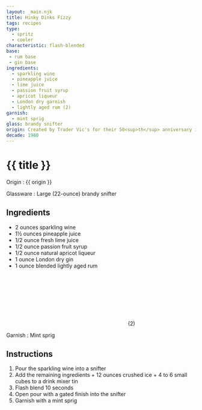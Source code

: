 ```yaml
---
layout: _main.njk
title: Hinky Dinks Fizzy
tags: recipes
type:
  - spritz
  - cooler
characteristic: flash-blended
base:
 - rum base
 - gin base
ingredients:
  - sparkling wine
  - pineapple juice
  - lime juice
  - passion fruit syrup
  - apricot liqueur
  - London dry garnish
  - lightly aged rum (2)
garnish:
  - mint sprig
glass: brandy snifter
origin: Created by Trader Vic's for their 50<sup>th</sup> anniversary in 1984.
decade: 1980
---
```

<!-- markdownlint-disable MD025 -->
# {{ title }}
<!-- markdownlint-disable MD025 -->

Origin
  : {{ origin }}

Glassware
  : Large (22-ounce) brandy snifter

## Ingredients

* 2 ounces sparkling wine
* 1&frac12; ounces pineapple juice
* 1/2 ounce fresh lime juice
* 1/2 ounce passion fruit syrup
* 1/2 ounce natural apricot liqueur
* 1 ounce London dry gin
* 1 ounce blended lightly aged rum<icon-l space="1em"><span class="with-icon"><svg class="icon"><use href="/assets/images/icons/circle-2.svg#circle-2"></use></svg><span class="sr-only">(2)</span></span></icon-l>

Garnish
  : Mint sprig

## Instructions

1. Pour the sparkling wine into a snifter
2. Add the remaining ingredients + 12 ounces crushed ice + 4 to 6 small cubes to a drink mixer tin
3. Flash blend 10 seconds
4. Open pour with a gated finish into the snifter
5. Garnish with a mint sprig
